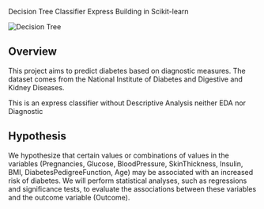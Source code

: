  Decision Tree Classifier Express Building in Scikit-learn

![Decision Tree](https://raw.githubusercontent.com/4GeeksAcademy/decision-tree-project-tutorial/main/image.png)

## Overview

This project aims to predict diabetes based on diagnostic measures. The dataset comes from the National Institute of Diabetes and Digestive and Kidney Diseases.

This is an express classifier without Descriptive Analysis neither EDA nor Diagnostic

## Hypothesis

We hypothesize that certain values or combinations of values in the variables (Pregnancies, Glucose, BloodPressure, SkinThickness, Insulin, BMI, DiabetesPedigreeFunction, Age) may be associated with an increased risk of diabetes. We will perform statistical analyses, such as regressions and significance tests, to evaluate the associations between these variables and the outcome variable (Outcome).